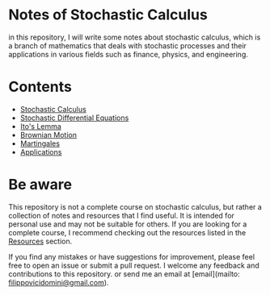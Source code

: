 # Notes of Stochastic Calculus

in this repository, I will write some notes about stochastic calculus, which is a branch of mathematics that deals with stochastic processes and their applications in various fields such as finance, physics, and engineering.
# Contents
- [Stochastic Calculus](#stochastic-calculus)
- [Stochastic Differential Equations](#stochastic-differential-equations)
- [Ito's Lemma](#itos-lemma)
- [Brownian Motion](#brownian-motion)
- [Martingales](#martingales)
- [Applications](#applications)

# Be aware
This repository is not a complete course on stochastic calculus, but rather a collection of notes and resources that I find useful. It is intended for personal use and may not be suitable for others. If you are looking for a complete course, I recommend checking out the resources listed in the [Resources](#resources) section.

If you find any mistakes or have suggestions for improvement, please feel free to open an issue or submit a pull request. I welcome any feedback and contributions to this repository.
or send me an email at [email](mailto: filippovicidomini@gmail.com).